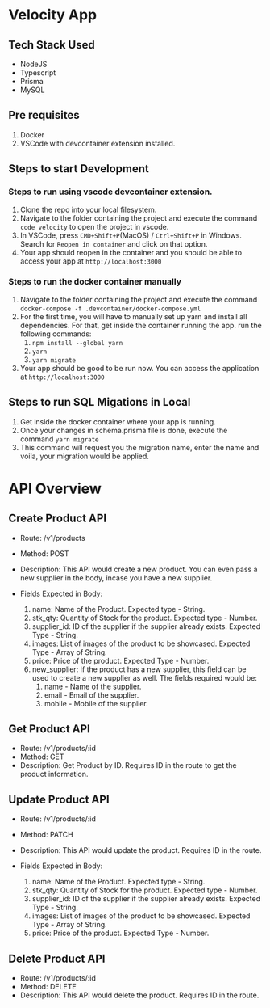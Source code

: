 # Velocity App

## Tech Stack Used

- NodeJS
- Typescript
- Prisma
- MySQL

## Pre requisites

1.  Docker
2.  VSCode with devcontainer extension installed.

## Steps to start Development

### Steps to run using vscode devcontainer extension.

1.  Clone the repo into your local filesystem.
2.  Navigate to the folder containing the project and execute the command `code velocity` to open the project in vscode.
3.  In VSCode, press `CMD+Shift+P`(MacOS) / `Ctrl+Shift+P` in Windows. Search for `Reopen in container` and click on that option.
4.  Your app should reopen in the container and you should be able to access your app at `http://localhost:3000`

### Steps to run the docker container manually

1.  Navigate to the folder containing the project and execute the command `docker-compose -f .devcontainer/docker-compose.yml`
2.  For the first time, you will have to manually set up yarn and install all dependencies. For that, get inside the container running the app. run the following commands:
    1. `npm install --global yarn`
    2. `yarn`
    3. `yarn migrate`
3.  Your app should be good to be run now. You can access the application at `http://localhost:3000`

## Steps to run SQL Migations in Local

1. Get inside the docker container where your app is running.
2. Once your changes in schema.prisma file is done, execute the command `yarn migrate`
3. This command will request you the migration name, enter the name and voila, your migration would be applied.

# API Overview

## Create Product API

- Route: /v1/products
- Method: POST
- Description: This API would create a new product. You can even pass a new supplier in the body, incase you have a new supplier.
- Fields Expected in Body:

  1. name: Name of the Product. Expected type - String.
  2. stk_qty: Quantity of Stock for the product. Expected type - Number.
  3. supplier_id: ID of the supplier if the supplier already exists. Expected Type - String.
  4. images: List of images of the product to be showcased. Expected Type - Array of String.
  5. price: Price of the product. Expected Type - Number.
  6. new_supplier: If the product has a new supplier, this field can be used to create a new supplier as well. The fields required would be:
     1. name - Name of the supplier.
     2. email - Email of the supplier.
     3. mobile - Mobile of the supplier.

## Get Product API

- Route: /v1/products/:id
- Method: GET
- Description: Get Product by ID. Requires ID in the route to get the product information.

## Update Product API

- Route: /v1/products/:id
- Method: PATCH
- Description: This API would update the product. Requires ID in the route.
- Fields Expected in Body:

  1. name: Name of the Product. Expected type - String.
  2. stk_qty: Quantity of Stock for the product. Expected type - Number.
  3. supplier_id: ID of the supplier if the supplier already exists. Expected Type - String.
  4. images: List of images of the product to be showcased. Expected Type - Array of String.
  5. price: Price of the product. Expected Type - Number.

## Delete Product API

- Route: /v1/products/:id
- Method: DELETE
- Description: This API would delete the product. Requires ID in the route.
